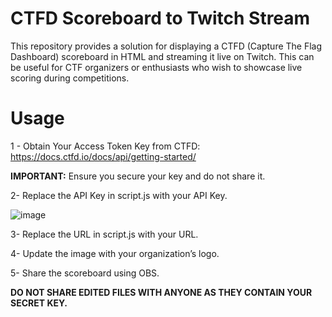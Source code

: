 # CTFD Scoreboard to Twitch Stream
This repository provides a solution for displaying a CTFD (Capture The Flag Dashboard) scoreboard in HTML and streaming it live on Twitch. This can be useful for CTF organizers or enthusiasts who wish to showcase live scoring during competitions.

# Usage
1 - Obtain Your Access Token Key from CTFD: https://docs.ctfd.io/docs/api/getting-started/

<b>IMPORTANT:</b> Ensure you secure your key and do not share it.

2- Replace the API Key in script.js with your API Key.

![image](https://github.com/jackalkarlos/CTFD-to-Twitch/assets/88983987/4ae80acb-2fa8-4efd-806c-8de10f9617e1)

3- Replace the URL in script.js with your URL.

4- Update the image with your organization’s logo.

5- Share the scoreboard using OBS.

<b>DO NOT SHARE EDITED FILES WITH ANYONE AS THEY CONTAIN YOUR SECRET KEY.</B>
